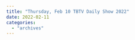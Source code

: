 ```yaml
---
title: "Thursday, Feb 10 TBTV Daily Show 2022"
date: 2022-02-11
categories: 
  - "archives"
---
```



